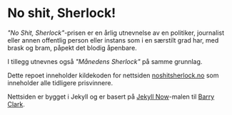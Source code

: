 # No shit, Sherlock!

_"No Shit, Sherlock"_-prisen er en årlig utnevnelse av en politiker, journalist eller annen
offentlig person eller instans som i en særstilt grad har, med brask og bram, påpekt det blodig
åpenbare.

I tillegg utnevnes også _"Månedens Sherlock"_ på samme grunnlag.

Dette repoet inneholder kildekoden for nettsiden [noshitsherlock.no](https://noshitsherlock.no) som
inneholder alle tidligere prisvinnere.

Nettsiden er bygget i Jekyll og er basert på [Jekyll Now](https://github.com/barryclark/jekyll-now)-malen
til [Barry Clark](https://github.com/barryclark).


